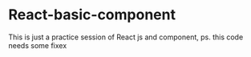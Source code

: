 # React-basic-component
This is just a practice session of React js and component, ps. this code needs some fixex
